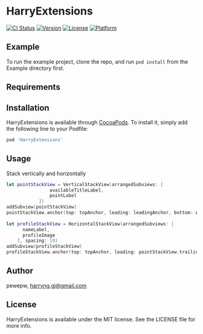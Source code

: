 # HarryExtensions

[![CI Status](https://img.shields.io/travis/pewepw/HarryExtensions.svg?style=flat)](https://travis-ci.org/pewepw/HarryExtensions)
[![Version](https://img.shields.io/cocoapods/v/HarryExtensions.svg?style=flat)](https://cocoapods.org/pods/HarryExtensions)
[![License](https://img.shields.io/cocoapods/l/HarryExtensions.svg?style=flat)](https://cocoapods.org/pods/HarryExtensions)
[![Platform](https://img.shields.io/cocoapods/p/HarryExtensions.svg?style=flat)](https://cocoapods.org/pods/HarryExtensions)

## Example

To run the example project, clone the repo, and run `pod install` from the Example directory first.

## Requirements

## Installation

HarryExtensions is available through [CocoaPods](https://cocoapods.org). To install
it, simply add the following line to your Podfile:

```ruby
pod 'HarryExtensions'
```

## Usage

Stack vertically and horizontally

```swift
let pointStackView = VerticalStackView(arrangedSubviews: [
                availableTitleLabel,
                pointLabel
            ])
addSubview(pointStackView)
pointStackView.anchor(top: topAnchor, leading: leadingAnchor, bottom: nil, trailing: nil, padding: .init(top: 10, left: 15, bottom: 0, right: 0), size: .init(width: 0, height: 40))
        
let profileStackView = HorizontalStackView(arrangedSubviews: [
      nameLabel,
      profileImage
    ], spacing: 10)
addSubview(profileStackView)
profileStackView.anchor(top: topAnchor, leading: pointStackView.trailingAnchor, bottom: nil, trailing: trailingAnchor, padding: .init(top: 10, left: 15, bottom: 0, right: 15), size: .init(width: 0, height: 40))
```

## Author

pewepw, harryng.gj@gmail.com

## License

HarryExtensions is available under the MIT license. See the LICENSE file for more info.
